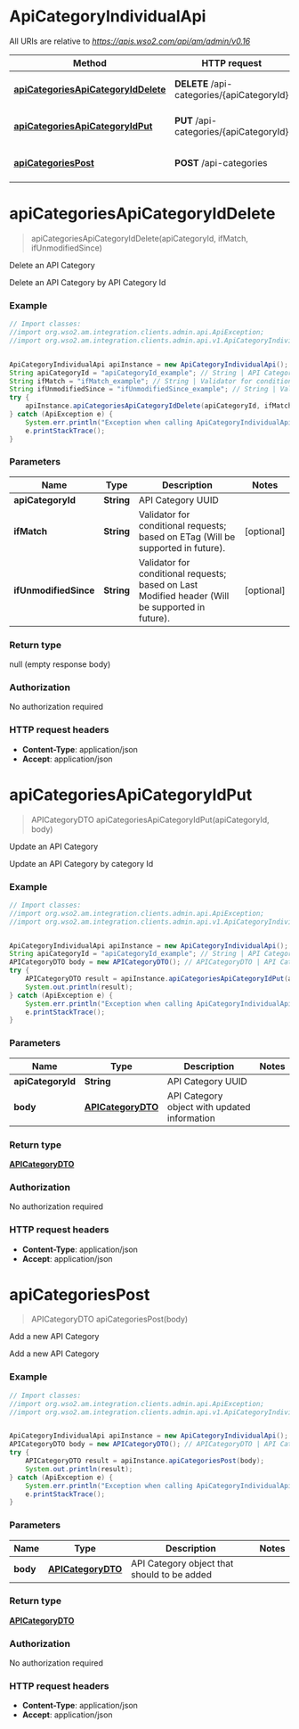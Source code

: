 # ApiCategoryIndividualApi

All URIs are relative to *https://apis.wso2.com/api/am/admin/v0.16*

Method | HTTP request | Description
------------- | ------------- | -------------
[**apiCategoriesApiCategoryIdDelete**](ApiCategoryIndividualApi.md#apiCategoriesApiCategoryIdDelete) | **DELETE** /api-categories/{apiCategoryId} | Delete an API Category
[**apiCategoriesApiCategoryIdPut**](ApiCategoryIndividualApi.md#apiCategoriesApiCategoryIdPut) | **PUT** /api-categories/{apiCategoryId} | Update an API Category
[**apiCategoriesPost**](ApiCategoryIndividualApi.md#apiCategoriesPost) | **POST** /api-categories | Add a new API Category


<a name="apiCategoriesApiCategoryIdDelete"></a>
# **apiCategoriesApiCategoryIdDelete**
> apiCategoriesApiCategoryIdDelete(apiCategoryId, ifMatch, ifUnmodifiedSince)

Delete an API Category

Delete an API Category by API Category Id 

### Example
```java
// Import classes:
//import org.wso2.am.integration.clients.admin.api.ApiException;
//import org.wso2.am.integration.clients.admin.api.v1.ApiCategoryIndividualApi;


ApiCategoryIndividualApi apiInstance = new ApiCategoryIndividualApi();
String apiCategoryId = "apiCategoryId_example"; // String | API Category UUID 
String ifMatch = "ifMatch_example"; // String | Validator for conditional requests; based on ETag (Will be supported in future). 
String ifUnmodifiedSince = "ifUnmodifiedSince_example"; // String | Validator for conditional requests; based on Last Modified header (Will be supported in future). 
try {
    apiInstance.apiCategoriesApiCategoryIdDelete(apiCategoryId, ifMatch, ifUnmodifiedSince);
} catch (ApiException e) {
    System.err.println("Exception when calling ApiCategoryIndividualApi#apiCategoriesApiCategoryIdDelete");
    e.printStackTrace();
}
```

### Parameters

Name | Type | Description  | Notes
------------- | ------------- | ------------- | -------------
 **apiCategoryId** | **String**| API Category UUID  |
 **ifMatch** | **String**| Validator for conditional requests; based on ETag (Will be supported in future).  | [optional]
 **ifUnmodifiedSince** | **String**| Validator for conditional requests; based on Last Modified header (Will be supported in future).  | [optional]

### Return type

null (empty response body)

### Authorization

No authorization required

### HTTP request headers

 - **Content-Type**: application/json
 - **Accept**: application/json

<a name="apiCategoriesApiCategoryIdPut"></a>
# **apiCategoriesApiCategoryIdPut**
> APICategoryDTO apiCategoriesApiCategoryIdPut(apiCategoryId, body)

Update an API Category

Update an API Category by category Id 

### Example
```java
// Import classes:
//import org.wso2.am.integration.clients.admin.api.ApiException;
//import org.wso2.am.integration.clients.admin.api.v1.ApiCategoryIndividualApi;


ApiCategoryIndividualApi apiInstance = new ApiCategoryIndividualApi();
String apiCategoryId = "apiCategoryId_example"; // String | API Category UUID 
APICategoryDTO body = new APICategoryDTO(); // APICategoryDTO | API Category object with updated information 
try {
    APICategoryDTO result = apiInstance.apiCategoriesApiCategoryIdPut(apiCategoryId, body);
    System.out.println(result);
} catch (ApiException e) {
    System.err.println("Exception when calling ApiCategoryIndividualApi#apiCategoriesApiCategoryIdPut");
    e.printStackTrace();
}
```

### Parameters

Name | Type | Description  | Notes
------------- | ------------- | ------------- | -------------
 **apiCategoryId** | **String**| API Category UUID  |
 **body** | [**APICategoryDTO**](APICategoryDTO.md)| API Category object with updated information  |

### Return type

[**APICategoryDTO**](APICategoryDTO.md)

### Authorization

No authorization required

### HTTP request headers

 - **Content-Type**: application/json
 - **Accept**: application/json

<a name="apiCategoriesPost"></a>
# **apiCategoriesPost**
> APICategoryDTO apiCategoriesPost(body)

Add a new API Category

Add a new API Category 

### Example
```java
// Import classes:
//import org.wso2.am.integration.clients.admin.api.ApiException;
//import org.wso2.am.integration.clients.admin.api.v1.ApiCategoryIndividualApi;


ApiCategoryIndividualApi apiInstance = new ApiCategoryIndividualApi();
APICategoryDTO body = new APICategoryDTO(); // APICategoryDTO | API Category object that should to be added 
try {
    APICategoryDTO result = apiInstance.apiCategoriesPost(body);
    System.out.println(result);
} catch (ApiException e) {
    System.err.println("Exception when calling ApiCategoryIndividualApi#apiCategoriesPost");
    e.printStackTrace();
}
```

### Parameters

Name | Type | Description  | Notes
------------- | ------------- | ------------- | -------------
 **body** | [**APICategoryDTO**](APICategoryDTO.md)| API Category object that should to be added  |

### Return type

[**APICategoryDTO**](APICategoryDTO.md)

### Authorization

No authorization required

### HTTP request headers

 - **Content-Type**: application/json
 - **Accept**: application/json

